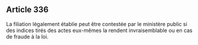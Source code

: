 Article 336
----
La filiation légalement établie peut être contestée par le ministère public si
des indices tirés des actes eux-mêmes la rendent invraisemblable ou en cas de
fraude à la loi.

